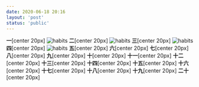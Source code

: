 ```yaml
---
date: 2020-06-18 20:16
layout: 'post'
status: 'public'
---
```


**一**[center 20px]
![habits]()
**二**[center 20px]
![habits]()
**三**[center 20px]
![habits]()
**四**[center 20px]
![habits]()
**五**[center 20px]
**六**[center 20px]
**七**[center 20px]
**八**[center 20px]
**九**[center 20px]
**十**[center 20px]
**十一**[center 20px]
**十二**[center 20px]
**十三**[center 20px]
**十四**[center 20px]
**十五**[center 20px]
**十六**[center 20px]
**十七**[center 20px]
**十八**[center 20px]
**十九**[center 20px]
**二十**[center 20px]


